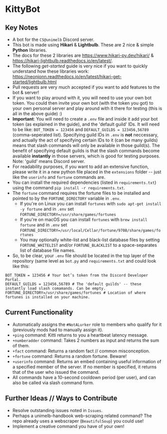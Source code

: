 # KittyBot
## Key Notes
- A bot for the `CS@unimelb` Discord server.
- This bot is made using **Hikari** & **Lightbulb**. These are 2 nice & simple **Python** libraries.
- The docs for these 2 libraries are https://www.hikari-py.dev/hikari/ & https://hikari-lightbulb.readthedocs.io/en/latest/.
- The following *get-started* guide is very nice if you want to quickly understand how these libraries work: https://neonjonn.readthedocs.io/en/latest/hikari-get-started/lightbulb.html
- Pull requests are very much accepted if you want to add features to the bot & server!
- If you want to play around with it, you will need to use your own bot token. You could then invite your own bot (with the token you got) to your own personal server and play around with it there for testing (this is all in the above guide) :)
- **Important**: You will need to create a `.env` file and inside it add your bot token (as explained in the guide), and the 'default guild' IDs. It will need to be like: `BOT_TOKEN = 123456` and `DEFAULT_GUILDS = 123456,56789` (comma-seperated list). Specifying guild IDs in `.env` is **not** neccessary, and actually the act of specifying certain IDs to it (can be many guilds) means that slash commands will only be available in those guild(s). The benefit of specifying default guilds is that the slash commands become available **instantly** in those servers, which is good for testing purposes. Note: 'guild' means Discord server. 
- For readability purposes, if you want to add an extensive function, please write it in a new python file placed in the `extensions` folder -- just like the `userinfo` and `fortune` commands are.
- You can install the required dependencies (listed in `requirements.txt`) using the command `pip install -r requirements.txt`.
- The `fortune` command requires the fortune files to be installed and pointed to by the `FORTUNE_DIRECTORY` variable in `.env`. 
  - If you're on Linux you can install `fortunes` with `sudo apt-get install -y fortune` and in `.env` set `FORTUNE_DIRECTORY=/usr/share/games/fortunes`
  - If you're on macOS you can install `fortunes` with `brew install fortune` and in `.env` set `FORTUNE_DIRECTORY=/usr/local/Cellar/fortune/9708/share/games/fortunes`
  - You may optionally white-list and black-list database files by setting `FORTUNE_WHITELIST` and/or `FORTUNE_BLACKLIST` to a space-separates list of database file names.
 - So, to be clear, your `.env` file should be located in the top layer of the repository (same level as `bot.py` and `requirements.txt` and could look like this:
```
BOT_TOKEN = 123456 # Your bot’s token from the Discord Developer Portal.
DEFAULT_GUILDS = 123456,56789 # The 'default guilds' -- these instantly load slash comamands. Can be empty.
FORTUNE_DIRECTORY=/usr/share/games/fortunes # Location of where fortunes is installed on your machine.
```

## Current Functionality
- Automatically assigns the `#NotALurker` role to members who qualify for it (previously mods had to manually assign it).
- `+ping` command: Kitti returns to you a heartbeat latency message.
- `+numberadder` command: Takes 2 numbers as input and returns the sum of them.
- `+fact` command: Returns a random fact // common misconception.
- `+fortune` command: Returns a random fortune. Beware!
- `+userinfo` command: Returns an embed containing useful information of a specified member of the server. If no member is specified, it returns that of the user who issued the command.
- All commands have a 10-second cooldown period (per user), and can also be called via slash command form.

## Further Ideas // Ways to Contribute
- Resolve outstanding issues noted in `Issues`.
- Perhaps a unimelb-handbook web-scraping related command? The repo already uses a webscraper (`BeautifulSoup`) you could use!
- Implement a creative command you have of your own!
